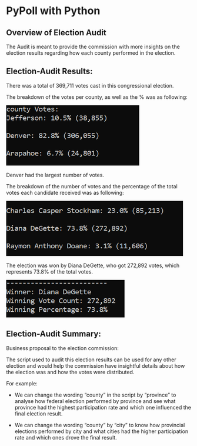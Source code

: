 # PyPoll with Python

## Overview of Election Audit

The Audit is meant to provide the commission with more insights on the election results regarding how each county performed in the election.


## Election-Audit Results: 

There was a total of 369,711 votes cast in this congressional election.

The breakdown of the votes per county, as well as the % was as following:

![](County_votes.png) 

Denver had the largest number of votes.

The breakdown of the number of votes and the percentage of the total votes each candidate received was as following:

![](Candidates_Votes.png) 

The election was won by Diana DeGette, who got 272,892 votes, which represents 73.8% of the total votes.

![](Election_Winner.png)  

## Election-Audit Summary: 

Business proposal to the election commission:

The script used to audit this election results can be used for any other election and would help the commission have insightful details about how the election was and how the votes were distributed.

For example:

- We can change the wording “county” in the script by “province” to analyse how federal election performed by province and see what province had the highest participation rate and which one influenced the final election result.

- We can change the wording “county” by “city” to know how provincial elections performed by city and what cities had the higher participation rate and which ones drove the final result.
